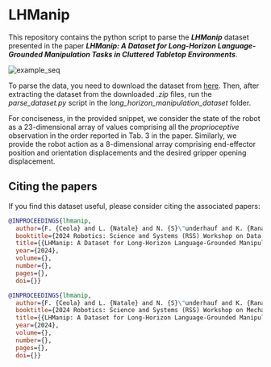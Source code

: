 # LHManip
This repository contains the python script to parse the **_LHManip_** dataset presented in the paper _**LHManip: A Dataset for Long-Horizon Language-Grounded Manipulation Tasks in Cluttered Tabletop Environments**_.

![example_seq](https://github.com/fedeceola/LHManip/assets/32268209/6f52231d-7750-40a2-b92c-20086b93c19d)

To parse the data, you need to download the dataset from [here](https://huggingface.co/datasets/fedeceola/LHManip). Then, after extracting the dataset from the downloaded _.zip_ files, run the _parse_dataset.py_ script in the _long\_horizon\_manipulation\_dataset_ folder.

For conciseness, in the provided snippet, we consider the state of the robot as a 23-dimensional array of values comprising all the *proprioceptive* observation in the order reported in Tab. 3 in the paper. Similarly, we provide the robot action as a 8-dimensional array comprising end-effector position and orientation displacements and the desired gripper opening displacement.



## Citing the papers

If you find this dataset useful, please consider citing the associated papers:

```bibtex
@INPROCEEDINGS{lhmanip,
  author={F. {Ceola} and L. {Natale} and N. {S}\"underhauf and K. {Rana}},
  booktitle={2024 Robotics: Science and Systems (RSS) Workshop on Data Generation for Robotics},
  title={{LHManip: A Dataset for Long-Horizon Language-Grounded Manipulation Tasks in Cluttered Tabletop Environments}},
  year={2024},
  volume={},
  number={},
  pages={},
  doi={}}

@INPROCEEDINGS{lhmanip,
  author={F. {Ceola} and L. {Natale} and N. {S}\"underhauf and K. {Rana}},
  booktitle={2024 Robotics: Science and Systems (RSS) Workshop on Mechanisms for Mapping Human Input to Robots},
  title={{LHManip: A Dataset for Long-Horizon Language-Grounded Manipulation Tasks in Cluttered Tabletop Environments}},
  year={2024},
  volume={},
  number={},
  pages={},
  doi={}}
```
